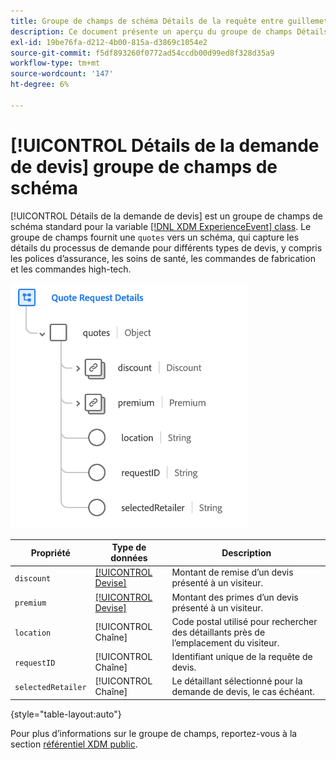 ```yaml
---
title: Groupe de champs de schéma Détails de la requête entre guillemets
description: Ce document présente un aperçu du groupe de champs Détails de la demande de devis .
exl-id: 19be76fa-d212-4b00-815a-d3869c1054e2
source-git-commit: f5df893260f0772ad54ccdb00d99ed8f328d35a9
workflow-type: tm+mt
source-wordcount: '147'
ht-degree: 6%

---
```


# [!UICONTROL Détails de la demande de devis] groupe de champs de schéma

[!UICONTROL Détails de la demande de devis] est un groupe de champs de schéma standard pour la variable [[!DNL XDM ExperienceEvent] class](../../classes/experienceevent.md). Le groupe de champs fournit une `quotes` vers un schéma, qui capture les détails du processus de demande pour différents types de devis, y compris les polices d’assurance, les soins de santé, les commandes de fabrication et les commandes high-tech.

![](../../images/field-groups/quote-request-details.png)

| Propriété | Type de données | Description |
| --- | --- | --- |
| `discount` | [[!UICONTROL Devise]](../../data-types/currency.md) | Montant de remise d’un devis présenté à un visiteur. |
| `premium` | [[!UICONTROL Devise]](../../data-types/currency.md) | Montant des primes d’un devis présenté à un visiteur. |
| `location` | [!UICONTROL Chaîne] | Code postal utilisé pour rechercher des détaillants près de l’emplacement du visiteur. |
| `requestID` | [!UICONTROL Chaîne] | Identifiant unique de la requête de devis. |
| `selectedRetailer` | [!UICONTROL Chaîne] | Le détaillant sélectionné pour la demande de devis, le cas échéant. |

{style="table-layout:auto"}

Pour plus d’informations sur le groupe de champs, reportez-vous à la section [référentiel XDM public](https://github.com/adobe/xdm/blob/master/docs/reference/fieldgroups/experience-event/experienceevent-quote-request-details.schema.json).
